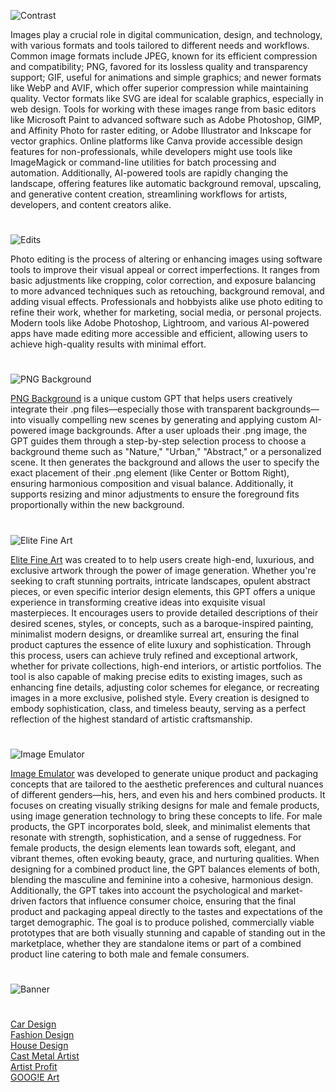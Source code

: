 ![Contrast](https://github.com/user-attachments/assets/3c3124e5-2aa9-404e-9bde-e2391905811e)

Images play a crucial role in digital communication, design, and technology, with various formats and tools tailored to different needs and workflows. Common image formats include JPEG, known for its efficient compression and compatibility; PNG, favored for its lossless quality and transparency support; GIF, useful for animations and simple graphics; and newer formats like WebP and AVIF, which offer superior compression while maintaining quality. Vector formats like SVG are ideal for scalable graphics, especially in web design. Tools for working with these images range from basic editors like Microsoft Paint to advanced software such as Adobe Photoshop, GIMP, and Affinity Photo for raster editing, or Adobe Illustrator and Inkscape for vector graphics. Online platforms like Canva provide accessible design features for non-professionals, while developers might use tools like ImageMagick or command-line utilities for batch processing and automation. Additionally, AI-powered tools are rapidly changing the landscape, offering features like automatic background removal, upscaling, and generative content creation, streamlining workflows for artists, developers, and content creators alike.

#

![Edits](https://github.com/user-attachments/assets/272ff1f3-c284-4848-a551-5e998c6f1019)

Photo editing is the process of altering or enhancing images using software tools to improve their visual appeal or correct imperfections. It ranges from basic adjustments like cropping, color correction, and exposure balancing to more advanced techniques such as retouching, background removal, and adding visual effects. Professionals and hobbyists alike use photo editing to refine their work, whether for marketing, social media, or personal projects. Modern tools like Adobe Photoshop, Lightroom, and various AI-powered apps have made editing more accessible and efficient, allowing users to achieve high-quality results with minimal effort.

#

![PNG Background](https://github.com/user-attachments/assets/cb37e039-86f6-41d7-bc3c-b23933ee01e7)

[PNG Background](https://chatgpt.com/g/g-68354e7b090081919b75d2ef1965d36b-png-background) is a unique custom GPT that helps users creatively integrate their .png files—especially those with transparent backgrounds—into visually compelling new scenes by generating and applying custom AI-powered image backgrounds. After a user uploads their .png image, the GPT guides them through a step-by-step selection process to choose a background theme such as "Nature," "Urban," "Abstract," or a personalized scene. It then generates the background and allows the user to specify the exact placement of their .png element (like Center or Bottom Right), ensuring harmonious composition and visual balance. Additionally, it supports resizing and minor adjustments to ensure the foreground fits proportionally within the new background.

#

![Elite Fine Art](https://github.com/user-attachments/assets/6ad6013e-145d-4435-8cbd-2652687fce31)

[Elite Fine Art](https://chatgpt.com/g/g-682f790b03c88191932168a8c76901db-elite-fine-art) was created to to help users create high-end, luxurious, and exclusive artwork through the power of image generation. Whether you're seeking to craft stunning portraits, intricate landscapes, opulent abstract pieces, or even specific interior design elements, this GPT offers a unique experience in transforming creative ideas into exquisite visual masterpieces. It encourages users to provide detailed descriptions of their desired scenes, styles, or concepts, such as a baroque-inspired painting, minimalist modern designs, or dreamlike surreal art, ensuring the final product captures the essence of elite luxury and sophistication. Through this process, users can achieve truly refined and exceptional artwork, whether for private collections, high-end interiors, or artistic portfolios. The tool is also capable of making precise edits to existing images, such as enhancing fine details, adjusting color schemes for elegance, or recreating images in a more exclusive, polished style. Every creation is designed to embody sophistication, class, and timeless beauty, serving as a perfect reflection of the highest standard of artistic craftsmanship.

#

![Image Emulator](https://github.com/user-attachments/assets/26d79493-48cf-47a9-bdee-90b41d66784a)

[Image Emulator](https://chatgpt.com/g/g-RF3VlAjnL-image-emulator) was developed to generate unique product and packaging concepts that are tailored to the aesthetic preferences and cultural nuances of different genders—his, hers, and even his and hers combined products. It focuses on creating visually striking designs for male and female products, using image generation technology to bring these concepts to life. For male products, the GPT incorporates bold, sleek, and minimalist elements that resonate with strength, sophistication, and a sense of ruggedness. For female products, the design elements lean towards soft, elegant, and vibrant themes, often evoking beauty, grace, and nurturing qualities. When designing for a combined product line, the GPT balances elements of both, blending the masculine and feminine into a cohesive, harmonious design. Additionally, the GPT takes into account the psychological and market-driven factors that influence consumer choice, ensuring that the final product and packaging appeal directly to the tastes and expectations of the target demographic. The goal is to produce polished, commercially viable prototypes that are both visually stunning and capable of standing out in the marketplace, whether they are standalone items or part of a combined product line catering to both male and female consumers.


#
![Banner](https://github.com/user-attachments/assets/fe872224-81ab-4f33-8f7d-d96b83087c05)
#

[Car Design](https://github.com/sourceduty/Car_Design)
<br>
[Fashion Design](https://github.com/sourceduty/Fashion_Design)
<br>
[House Design](https://github.com/sourceduty/House_Design)
<br>
[Cast Metal Artist](https://chatgpt.com/g/g-67e9e3c341388191b6001b32031517ff-cast-metal-artist)
<br>
[Artist Profit](https://chatgpt.com/g/g-67728ee189408191b916b0579c589f46-artist-profit)
<br>
[GOOG!E Art](https://chatgpt.com/g/g-go6tOJhOh-goog-e-art)

